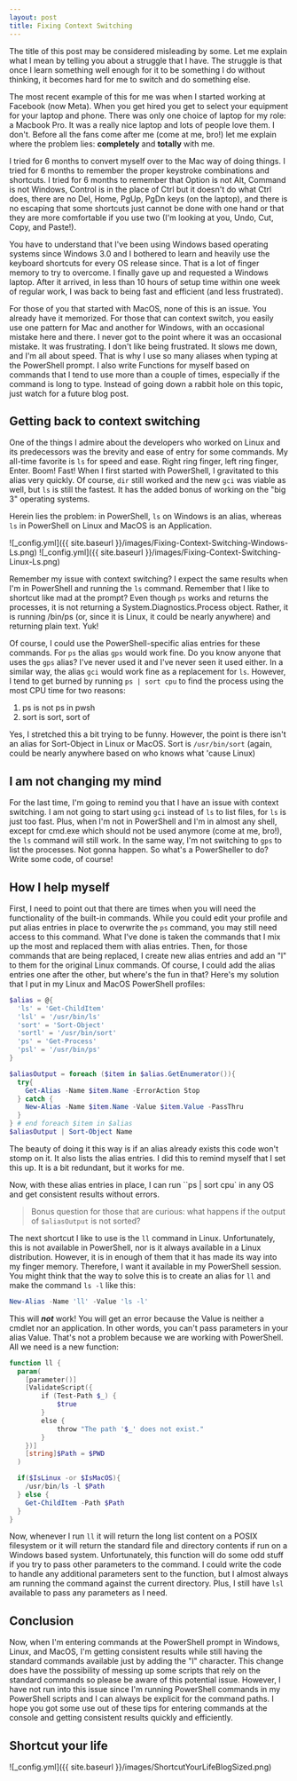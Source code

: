 ```yaml
---
layout: post
title: Fixing Context Switching
---
```


The title of this post may be considered misleading by some.
Let me explain what I mean by telling you about a struggle that I have.
The struggle is that once I learn something well enough for it to be something I
do without thinking, it becomes hard for me to switch and do something else.

The most recent example of this for me was when I started working at Facebook
(now Meta).
When you get hired you get to select your equipment for your laptop and phone.
There was only one choice of laptop for my role: a Macbook Pro.
It was a really nice laptop and lots of people love them.
I don't.
Before all the fans come after me (come at me, bro!) let me explain where the
problem lies:
**completely** and **totally** with me.

I tried for 6 months to convert myself over to the Mac way of doing things.
I tried for 6 months to remember the proper keystroke combinations and shortcuts.
I tried for 6 months to remember that Option is not Alt, Command is not Windows,
Control is in the place of Ctrl but it doesn't do what Ctrl does,
there are no Del, Home, PgUp, PgDn keys (on the laptop),
and there is no escaping that some shortcuts just cannot be done with one hand
or that they are more comfortable if you use two (I'm looking at you, Undo, Cut,
Copy, and Paste!).

You have to understand that I've been using Windows based operating systems since
Windows 3.0 and I bothered to learn and heavily use the keyboard shortcuts for
every OS release since.
That is a lot of finger memory to try to overcome.
I finally gave up and requested a Windows laptop. After it arrived, in less than
10 hours of setup time within one week of regular work, I was back to being fast
and efficient (and less frustrated).

For those of you that started with MacOS, none of this is an issue.
You already have it memorized.
For those that can context switch, you easily use one pattern for Mac and another
for Windows, with an occasional mistake here and there.
I never got to the point where it was an occasional mistake.
It was frustrating.
I don't like being frustrated.
It slows me down, and I'm all about speed.
That is why I use so many aliases when typing at the PowerShell prompt.
I also write Functions for myself based on commands that I tend to use more than
a couple of times, especially if the command is long to type.
Instead of going down a rabbit hole on this topic, just watch for a future blog post.

## Getting back to context switching

One of the things I admire about the developers who worked on Linux and its predecessors
was the brevity and ease of entry for some commands.
My all-time favorite is `ls` for speed and ease.
Right ring finger, left ring finger, Enter.
Boom! Fast!
When I first started with PowerShell, I gravitated to this alias very quickly.
Of course, `dir` still worked and the new `gci` was viable as well, but `ls` is still the fastest.
It has the added bonus of working on the "big 3" operating systems.

Herein lies the problem: in PowerShell, `ls` on Windows is an alias,
whereas `ls` in PowerShell on Linux and MacOS is an Application.

![_config.yml]({{ site.baseurl }}/images/Fixing-Context-Switching-Windows-Ls.png)
![_config.yml]({{ site.baseurl }}/images/Fixing-Context-Switching-Linux-Ls.png)

Remember my issue with context switching?
I expect the same results when I'm in PowerShell and running the `ls` command.
Remember that I like to shortcut like mad at the prompt?
Even though `ps` works and returns the processes, it is not returning a
System.Diagnostics.Process object.
Rather, it is running /bin/ps (or, since it is Linux, it could be nearly anywhere)
and returning plain text. Yuk!

Of course, I could use the PowerShell-specific alias entries for these commands.
For `ps` the alias `gps` would work fine.
Do you know anyone that uses the `gps` alias?
I've never used it and I've never seen it used either.
In a similar way, the alias `gci` would work fine as a replacement for `ls`.
However, I tend to get burned by running `ps | sort cpu` to find the process
using the most CPU time for two reasons:

1. ps is not ps in pwsh
1. sort is sort, sort of

Yes, I stretched this a bit trying to be funny.
However, the point is there isn't an alias for Sort-Object in Linux or MacOS.
Sort is `/usr/bin/sort`
(again, could be nearly anywhere based on who knows what 'cause Linux)

## I am not changing my mind

For the last time, I'm going to remind you that I have an issue with context switching.
I am not going to start using `gci` instead of `ls` to list files,
for `ls` is just too fast.
Plus, when I'm not in PowerShell and I'm in almost any shell,
except for cmd.exe which should not be used anymore (come at me, bro!),
the `ls` command will still work.
In the same way, I'm not switching to `gps` to list the processes.
Not gonna happen.
So what's a PowerSheller to do?
Write some code, of course!

## How I help myself

First, I need to point out that there are times when you will need the functionality
of the built-in commands.
While you could edit your profile and put alias entries in place to overwrite the `ps`
command, you may still need access to this command.
What I've done is taken the commands that I mix up the most and replaced them
with alias entries.
Then, for those commands that are being replaced, I create new alias entries and
add an "l" to them for the original Linux commands.
Of course, I could add the alias entries one after the other,
but where's the fun in that?
Here's my solution that I put in my Linux and MacOS PowerShell profiles:

```powershell
$alias = @{
  'ls' = 'Get-ChildItem'
  'lsl' = '/usr/bin/ls'
  'sort' = 'Sort-Object'
  'sortl' = '/usr/bin/sort'
  'ps' = 'Get-Process'
  'psl' = '/usr/bin/ps'
}

$aliasOutput = foreach ($item in $alias.GetEnumerator()){
  try{
    Get-Alias -Name $item.Name -ErrorAction Stop
  } catch {
    New-Alias -Name $item.Name -Value $item.Value -PassThru
  }
} # end foreach $item in $alias
$aliasOutput | Sort-Object Name
```

The beauty of doing it this way is if an alias already exists this code won't
stomp on it.
It also lists the alias entries.
I did this to remind myself that I set this up.
It is a bit redundant, but it works for me.

Now, with these alias entries in place, I can run ``ps | sort cpu` in any OS and
get consistent results without errors.

> Bonus question for those that are curious: what happens if the output of
`$aliasOutput` is not sorted?

The next shortcut I like to use is the `ll` command in Linux.
Unfortunately, this is not available in PowerShell, nor is it always available
in a Linux distribution.
However, it is in enough of them that it has made its way into my finger memory.
Therefore, I want it available in my PowerShell session.
You might think that the way to solve this is to create an alias for `ll` and
make the command `ls -l` like this:

```powershell
New-Alias -Name 'll' -Value 'ls -l'
```

This will ***not*** work! You will get an error because the Value is neither a
cmdlet nor an application.
In other words, you can't pass parameters in your alias Value.
That's not a problem because we are working with PowerShell.
All we need is a new function:

```powershell
function ll {
  param(
    [parameter()]
    [ValidateScript({
        if (Test-Path $_) {
            $true
        }
        else {
            throw "The path '$_' does not exist."
        }
    })]
    [string]$Path = $PWD
  )

  if($IsLinux -or $IsMacOS){
    /usr/bin/ls -l $Path
  } else {
    Get-ChildItem -Path $Path
  }
}
```

Now, whenever I run `ll` it will return the long list content on a POSIX filesystem
or it will return the standard file and directory contents if run on a Windows based
system.
Unfortunately, this function will do some odd stuff if you try to pass other
parameters to the command.
I could write the code to handle any additional parameters sent to the function,
but I almost always am running the command against the current directory.
Plus, I still have `lsl` available to pass any parameters as I need.

## Conclusion

Now, when I'm entering commands at the PowerShell prompt in Windows, Linux, and
MacOS, I'm getting consistent results while still having the standard commands
available just by adding the "l" character.
This change does have the possibility of messing up some scripts that rely on the
standard commands so please be aware of this potential issue.
However, I have not run into this issue since I'm running PowerShell commands
in my PowerShell scripts and I can always be explicit for the command paths.
I hope you got some use out of these tips for entering commands at the console
and getting consistent results quickly and efficiently.

## Shortcut your life

![_config.yml]({{ site.baseurl }}/images/ShortcutYourLifeBlogSized.png)

